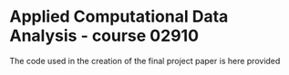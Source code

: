 # Applied Computational Data Analysis - course 02910
The code used in the creation of the final project paper is here provided
